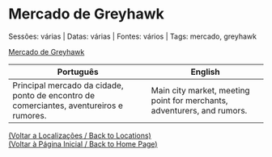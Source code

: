 
# Mercado de Greyhawk

Sessões: várias | Datas: várias | Fontes: vários | Tags: mercado, greyhawk

[Mercado de Greyhawk](mercado_de_greyhawk.png)

| Português | English |
|-----------|---------|
| Principal mercado da cidade, ponto de encontro de comerciantes, aventureiros e rumores. | Main city market, meeting point for merchants, adventurers, and rumors. |

[(Voltar a Localizações / Back to Locations)](localizacoes.md)  
[(Voltar à Página Inicial / Back to Home Page)](index.md)


